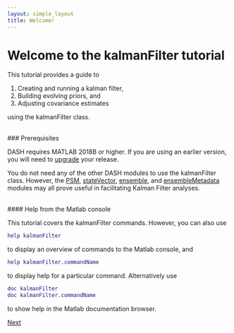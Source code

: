 ```yaml
---
layout: simple_layout
title: Welcome!
---
```


# Welcome to the kalmanFilter tutorial

This tutorial provides a guide to
1. Creating and running a kalman filter,
2. Building evolving priors, and
3. Adjusting covariance estimates

using the kalmanFilter class.

<br>
### Prerequisites

DASH requires MATLAB 2018B or higher. If you are using an earlier version, you will need to [upgrade](https://www.mathworks.com/help/install/ug/upgrade-matlab-release.html) your release.

You do not need any of the other DASH modules to use the kalmanFilter class. However, the [PSM](..\psm\welcome), [stateVector](..\stateVector\welcome), [ensemble](..\ensemble\welcome), and [ensembleMetadata](..\ensembleMetadata\welcome) modules may all prove useful in facilitating Kalman Filter analyses.

<br>
#### Help from the Matlab console

This tutorial covers the kalmanFilter commands. However, you can also use
```matlab
help kalmanFilter
```
to display an overview of commands to the Matlab console, and
```matlab
help kalmanFilter.commandName
```
to display help for a particular command. Alternatively use
```matlab
doc kalmanFilter
doc kalmanFilter.commandName
```
to show help in the Matlab documentation browser.

[Next](object)
